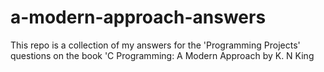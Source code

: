 # a-modern-approach-answers
This repo is a collection of my answers for the 'Programming Projects' questions on the book 'C Programming: A Modern Approach by K. N King
